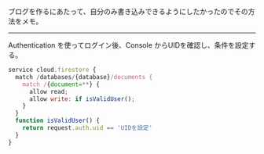 ブログを作るにあたって、自分のみ書き込みできるようにしたかったのでその方法をメモ。

---

Authentication を使ってログイン後、Console からUIDを確認し、条件を設定する。

```js
service cloud.firestore {
  match /databases/{database}/documents {
    match /{document=**} {
      allow read;
      allow write: if isValidUser();
    }
  }
  function isValidUser() {
    return request.auth.uid == 'UIDを設定'
  }
}
```

